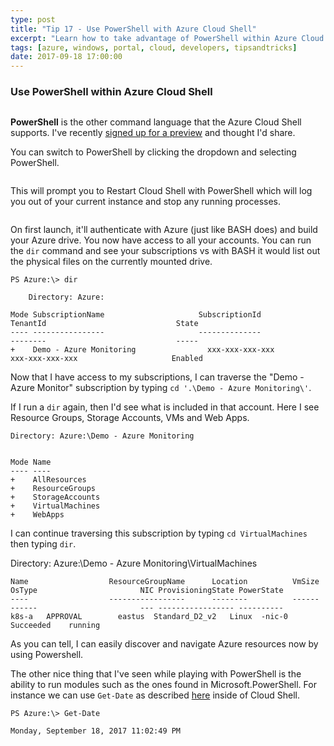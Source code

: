 ```yaml
---
type: post
title: "Tip 17 - Use PowerShell with Azure Cloud Shell"
excerpt: "Learn how to take advantage of PowerShell within Azure Cloud Shell"
tags: [azure, windows, portal, cloud, developers, tipsandtricks]
date: 2017-09-18 17:00:00
---
```


### Use PowerShell within Azure Cloud Shell


<img :src="$withBase('/files/bashscreenshot.png')">

**PowerShell** is the other command language that the Azure Cloud Shell supports. I've recently [signed up for a preview](https://aka.ms/PSCloudSignup?WT.mc_id=akams-azuredevtips-azureappsdev) and thought I'd share.  

You can switch to PowerShell by clicking the dropdown and selecting PowerShell. 

<img :src="$withBase('/files/switchtops.png')">

This will prompt you to Restart Cloud Shell with PowerShell which will log you out of your current instance and stop any running processes. 

<img :src="$withBase('/files/restartwithps.png')">

On first launch, it'll authenticate with Azure (just like BASH does) and build your Azure drive. You now have access to all your accounts. You can run the `dir` command and see your subscriptions vs with BASH it would list out the physical files on the currently mounted drive. 

	PS Azure:\> dir

	    Directory: Azure:

	Mode SubscriptionName                     SubscriptionId                       TenantId                             State
	---- ----------------                     --------------                       --------                             -----
	+    Demo - Azure Monitoring				xxx-xxx-xxx-xxx						xxx-xxx-xxx-xxx 					Enabled


Now that I have access to my subscriptions, I can traverse the "Demo - Azure Monitor" subscription by typing `cd '.\Demo - Azure Monitoring\'`.

If I run a `dir` again, then I'd see what is included in that account. Here I see Resource Groups, Storage Accounts, VMs and Web Apps. 

	Directory: Azure:\Demo - Azure Monitoring
	
	
	Mode Name
	---- ----
	+    AllResources
	+    ResourceGroups
	+    StorageAccounts
	+    VirtualMachines
	+    WebApps

I can continue traversing this subscription by typing `cd VirtualMachines` then typing `dir`.

Directory: Azure:\Demo - Azure Monitoring\VirtualMachines


	Name                  ResourceGroupName      Location          VmSize  OsType                       NIC ProvisioningState PowerState
	----                  -----------------      --------          ------  ------                       --- ----------------- ----------
	k8s-a   APPROVAL        eastus  Standard_D2_v2   Linux  -nic-0         Succeeded    running

As you can tell, I can easily discover and navigate Azure resources now by using Powershell. 

The other nice thing that I've seen while playing with PowerShell is the ability to run modules such as the ones found in Microsoft.PowerShell. For instance we can use `Get-Date` as described [here](https://docs.microsoft.com/powershell/module/microsoft.powershell.utility/get-date?view=powershell-5.1?WT.mc_id=docs-azuredevtips-azureappsdev) inside of Cloud Shell. 

	PS Azure:\> Get-Date
	
	Monday, September 18, 2017 11:02:49 PM
